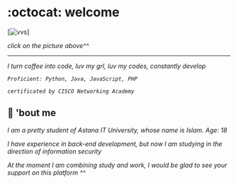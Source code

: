 # :octocat: welcome
[![vvs](https://data.whicdn.com/images/254945953/original.gif)]

_click on the picture above^^_
___
_I turn coffee into code, luv my grl, luv my codes, constantly develop_

_`Proficient: Python, Java, JavaScript, PHP`_

_`certificated by CISCO Networking Academy`_

## :wedding: 'bout me
 _I am a pretty student of Astana IT University, whose name is Islam. Age: 18_

 _I have experience in back-end development, but now I am studying in the direction of information security_

_At the moment I am combining study and work, I would be glad to see your support on this platform ^^_



